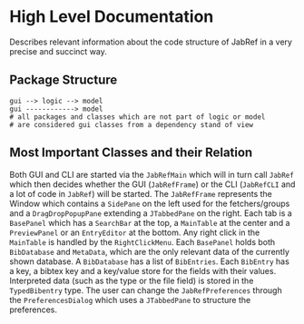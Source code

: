 # High Level Documentation

Describes relevant information about the code structure of JabRef in a very precise and succinct way. 

## Package Structure

```
gui --> logic --> model
gui ------------> model
# all packages and classes which are not part of logic or model 
# are considered gui classes from a dependency stand of view
```

## Most Important Classes and their Relation

Both GUI and CLI are started via the `JabRefMain` which will in turn call `JabRef` which then decides whether the GUI (`JabRefFrame`) or the CLI (`JabRefCLI` and a lot of code in `JabRef`) will be started. The `JabRefFrame` represents the Window which contains a `SidePane` on the left used for the fetchers/groups and a `DragDropPopupPane` extending a `JTabbedPane` on the right. Each tab is a `BasePanel` which has a `SearchBar` at the top, a `MainTable` at the center and a `PreviewPanel` or an `EntryEditor` at the bottom. Any right click in the `MainTable` is handled by the `RightClickMenu`. Each `BasePanel` holds both `BibDatabase` and `MetaData`, which are the only relevant data of the currently shown database. A `BibDatabase` has a list of `BibEntries`. Each `BibEntry` has a key, a bibtex key and a key/value store for the fields with their values. Interpreted data (such as the type or the file field) is stored in the `TypedBibentry` type. The user can change the `JabRefPreferences` through the `PreferencesDialog` which uses a `JTabbedPane` to structure the preferences.

